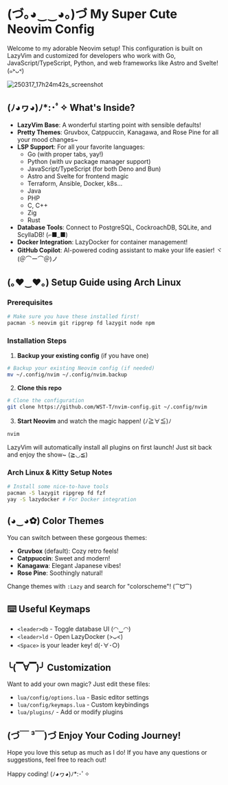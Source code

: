 # (づ｡◕‿‿◕｡)づ My Super Cute Neovim Config

Welcome to my adorable Neovim setup! This configuration is built on LazyVim and customized for developers who work with Go, JavaScript/TypeScript, Python, and web frameworks like Astro and Svelte! (๑˃ᴗ˂)

![250317_17h24m42s_screenshot](https://github.com/user-attachments/assets/30f2fbfa-7606-4399-bd78-097ed86dca7b)

## (ﾉ◕ヮ◕)ﾉ*:･ﾟ✧ What's Inside?

- **LazyVim Base**: A wonderful starting point with sensible defaults!
- **Pretty Themes**: Gruvbox, Catppuccin, Kanagawa, and Rose Pine for all your mood changes~
- **LSP Support**: For all your favorite languages:
  - Go (with proper tabs, yay!)
  - Python (with uv package manager support)
  - JavaScript/TypeScript (for both Deno and Bun)
  - Astro and Svelte for frontend magic
  - Terraform, Ansible, Docker, k8s...
  - Java
  - PHP
  - C, C++
  - Zig
  - Rust
- **Database Tools**: Connect to PostgreSQL, CockroachDB, SQLite, and ScyllaDB! (⌐■_■)
- **Docker Integration**: LazyDocker for container management!
- **GitHub Copilot**: AI-powered coding assistant to make your life easier! ヾ(＠⌒ー⌒＠)ノ

## (｡♥‿♥｡) Setup Guide using Arch Linux

### Prerequisites

```bash
# Make sure you have these installed first!
pacman -S neovim git ripgrep fd lazygit node npm
```

### Installation Steps

1. **Backup your existing config** (if you have one)

```bash
# Backup your existing Neovim config (if needed)
mv ~/.config/nvim ~/.config/nvim.backup
```

2. **Clone this repo**

```bash
# Clone the configuration
git clone https://github.com/WST-T/nvim-config.git ~/.config/nvim
```

3. **Start Neovim** and watch the magic happen! (ﾉ≧∀≦)ﾉ
   
```bash
nvim
```

LazyVim will automatically install all plugins on first launch! Just sit back and enjoy the show~ (≧◡≦)

### Arch Linux & Kitty Setup Notes

```bash
# Install some nice-to-have tools
pacman -S lazygit ripgrep fd fzf
yay -S lazydocker # For Docker integration
```

## (◕‿◕✿) Color Themes

You can switch between these gorgeous themes:

- **Gruvbox** (default): Cozy retro feels!
- **Catppuccin**: Sweet and modern!
- **Kanagawa**: Elegant Japanese vibes!
- **Rose Pine**: Soothingly natural!

Change themes with `:Lazy` and search for "colorscheme"! (⁀ᗢ⁀)

## ⌨️ Useful Keymaps

- `<leader>db` - Toggle database UI (◠‿◠)
- `<leader>ld` - Open LazyDocker (>ᴗ<)
- `<Space>` is your leader key! d(･∀･○)

## ╰(▔∀▔)╯ Customization

Want to add your own magic? Just edit these files:

- `lua/config/options.lua` - Basic editor settings
- `lua/config/keymaps.lua` - Custom keybindings
- `lua/plugins/` - Add or modify plugins

## (づ￣ ³￣)づ Enjoy Your Coding Journey!

Hope you love this setup as much as I do! If you have any questions or suggestions, feel free to reach out!

Happy coding! (ﾉ◕ヮ◕)ﾉ*:･ﾟ✧
